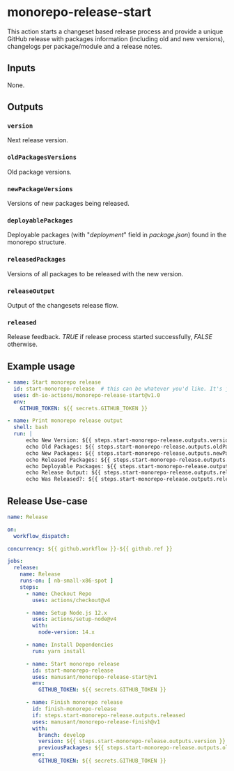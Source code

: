 # monorepo-release-start

This action starts a changeset based release process and provide a unique GitHub release with packages information (including old and new versions), changelogs per package/module and a release notes.

## Inputs

None.

## Outputs

### `version`

Next release version.

### `oldPackagesVersions`

Old package versions.

### `newPackageVersions`

Versions of new packages being released.

### `deployablePackages`

Deployable packages (with "_deployment_" field in _package.json_) found in the monorepo structure.

### `releasedPackages`

Versions of all packages to be released with the new version.

### `releaseOutput`

Output of the changesets release flow.

### `released`

Release feedback. _TRUE_ if release  process started successfully, _FALSE_ otherwise.

## Example usage

```yaml
- name: Start monorepo release
  id: start-monorepo-release  # this can be whatever you'd like. It's just an id so that we can reference the step in github actions
  uses: dh-io-actions/monorepo-release-start@v1.0
  env:
    GITHUB_TOKEN: ${{ secrets.GITHUB_TOKEN }}
```

```yaml
- name: Print monorepo release output
  shell: bash
  run: |
      echo New Version: ${{ steps.start-monorepo-release.outputs.version }}
      echo Old Packages: ${{ steps.start-monorepo-release.outputs.oldPackages }}
      echo New Packages: ${{ steps.start-monorepo-release.outputs.newPackages }}
      echo Released Packages: ${{ steps.start-monorepo-release.outputs.releasedPackages }}
      echo Deployable Packages: ${{ steps.start-monorepo-release.outputs.deployablePackages }}
      echo Release Output: ${{ steps.start-monorepo-release.outputs.releaseOutput }}
      echo Was Released?: ${{ steps.start-monorepo-release.outputs.released }}
```

## Release Use-case

```yaml
name: Release

on:
  workflow_dispatch:

concurrency: ${{ github.workflow }}-${{ github.ref }}

jobs:
  release:
    name: Release
    runs-on: [ nb-small-x86-spot ]
    steps:
      - name: Checkout Repo
        uses: actions/checkout@v4

      - name: Setup Node.js 12.x
        uses: actions/setup-node@v4
        with:
          node-version: 14.x

      - name: Install Dependencies
        run: yarn install

      - name: Start monorepo release
        id: start-monorepo-release
        uses: manusant/monorepo-release-start@v1
        env:
          GITHUB_TOKEN: ${{ secrets.GITHUB_TOKEN }}

      - name: Finish monorepo release
        id: finish-monorepo-release
        if: steps.start-monorepo-release.outputs.released
        uses: manusant/monorepo-release-finish@v1
        with:
          branch: develop
          version: ${{ steps.start-monorepo-release.outputs.version }}
          previousPackages: ${{ steps.start-monorepo-release.outputs.oldPackages }}
        env:
          GITHUB_TOKEN: ${{ secrets.GITHUB_TOKEN }}
```
